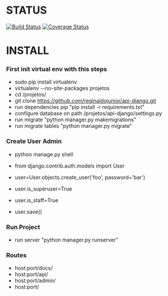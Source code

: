 # STATUS

[![Build Status](https://travis-ci.org/reginaldojunior/api-django.svg?branch=master)](https://travis-ci.org/reginaldojunior/api-django) [![Coverage Status](https://coveralls.io/repos/github/reginaldojunior/api-django/badge.svg?branch=master)](https://coveralls.io/github/reginaldojunior/api-django?branch=master)

# INSTALL

### First init virtual env with this steps

 - sudo pip install virtualenv
 - virtualenv --no-site-packages projetos
 - cd /projetos/
 - git clone https://github.com/reginaldojunior/api-django.git
 - run dependencies pip "pip install -r requirements.txt"
 - configure database on path /projetos/api-django/settings.py
 - run migrate "python manager.py makemigrations"
 - run migrate tables "python manager.py migrate"

### Create User Admin
 
 - python manage.py shell

 - from django.contrib.auth.models import User
 - user=User.objects.create_user('foo', password='bar')
 - user.is_superuser=True
 - user.is_staff=True
 - user.save()

### Run Project

 - run server "python manager.py runserver"

### Routes 

 - host:port/docs/
 - host:port/api/
 - host:port/admin/
 - host:port/
